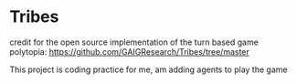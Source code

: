 # Tribes
credit for the open source implementation of the turn based game polytopia: 
https://github.com/GAIGResearch/Tribes/tree/master

This project is coding practice for me, am adding agents to play the game 
